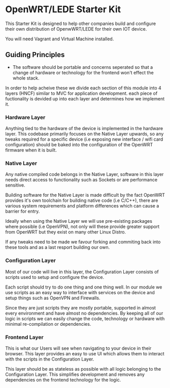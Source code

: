 # OpenWRT/LEDE Starter Kit

This Starter Kit is designed to help other companies build and configure their own distribution
of OpenwWRT/LEDE for their own IOT device.

You will need Vagrant and Virtual Machine installed.

## Guiding Principles

- The software should be portable and concerns seperated so that a change of hardware or
  technology for the frontend won't effect the whole stack.

In order to help acheive these we divide each section of this module into 4 layers (HNCF) similar to MVC for application development. each piece of fuctionality is devided up into each layer and determines how we implement it.

### Hardware Layer

Anything tied to the hardware of the device is implemented in the hardware layer. This codebase primarily
focuses on the Native Layer upwards, so any tweaks required for a specific device (i.e exposing new interface / wifi card configuration) should be baked into the configuration of the OpenWRT firmware when it is built.

### Native Layer

Any native compiled code belongs in the Native Layer, software in this layer needs direct access to functionality
such as Sockets or are performance sensitive.

Building software for the Native Layer is made difficult by the fact OpenWRT provides it's own toolchain
for building native code (i.e C/C++), there are various system requirements and platform differences
which can cause a barrier for entry.

Ideally when using the Native Layer we will use pre-existing packages where possible (i.e OpenVPN),
not only will these provide greater support from OpenWRT but they exist on many other Linux Distro.

If any tweaks need to be made we favour forking and commiting back into these tools and as a last resport
building our own.

### Configuration Layer

Most of our code will live in this layer, the Configuration Layer consists of scripts used to setup and
configure the device.

Each script should try to do one thing and one thing well. In our module we use scripts as an easy way to interface with services on the device and setup things such as OpenVPN and Firewalls.

Since they are just scripts they are mostly portable, supported in almost every environment and have almost
no dependencies. By keeping all of our logic in scripts we can easily change the code, technology or hardware with
minimal re-compilation or dependencies.

### Frontend Layer

This is what our Users will see when navigating to your device in their browser. This layer
provides an easy to use UI which allows them to interact with the scripts in the Configuration Layer.

This layer should be as stateless as possible with all logic belonging to the Configuration Layer. This
simplifies development and removes any dependencies on the frontend technology for the logic.
